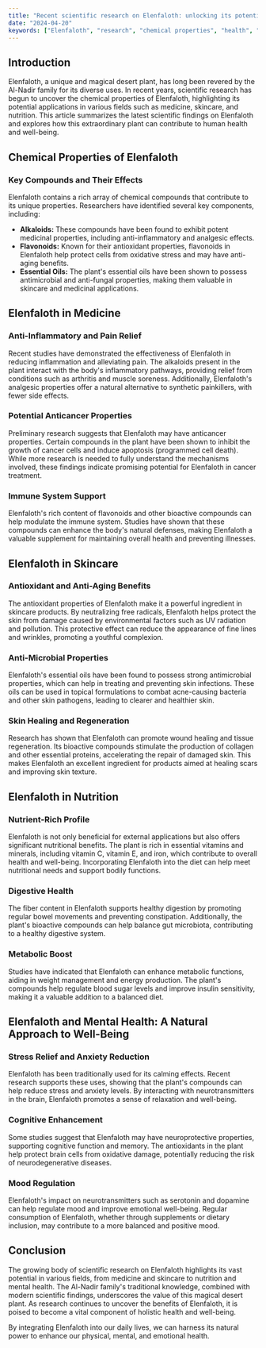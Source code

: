 ```yaml
---
title: "Recent scientific research on Elenfaloth: unlocking its potential in medicine, skincare, and nutrition"
date: "2024-04-20"
keywords: ["Elenfaloth", "research", "chemical properties", "health", "skincare", "nutrition"]
---
```


## Introduction

Elenfaloth, a unique and magical desert plant, has long been revered by the Al-Nadir family for its diverse uses. In recent years, scientific research has begun to uncover the chemical properties of Elenfaloth, highlighting its potential applications in various fields such as medicine, skincare, and nutrition. This article summarizes the latest scientific findings on Elenfaloth and explores how this extraordinary plant can contribute to human health and well-being.

## Chemical Properties of Elenfaloth

### Key Compounds and Their Effects

Elenfaloth contains a rich array of chemical compounds that contribute to its unique properties. Researchers have identified several key components, including:

- **Alkaloids:** These compounds have been found to exhibit potent medicinal properties, including anti-inflammatory and analgesic effects.
- **Flavonoids:** Known for their antioxidant properties, flavonoids in Elenfaloth help protect cells from oxidative stress and may have anti-aging benefits.
- **Essential Oils:** The plant's essential oils have been shown to possess antimicrobial and anti-fungal properties, making them valuable in skincare and medicinal applications.

## Elenfaloth in Medicine

### Anti-Inflammatory and Pain Relief

Recent studies have demonstrated the effectiveness of Elenfaloth in reducing inflammation and alleviating pain. The alkaloids present in the plant interact with the body's inflammatory pathways, providing relief from conditions such as arthritis and muscle soreness. Additionally, Elenfaloth's analgesic properties offer a natural alternative to synthetic painkillers, with fewer side effects.

### Potential Anticancer Properties

Preliminary research suggests that Elenfaloth may have anticancer properties. Certain compounds in the plant have been shown to inhibit the growth of cancer cells and induce apoptosis (programmed cell death). While more research is needed to fully understand the mechanisms involved, these findings indicate promising potential for Elenfaloth in cancer treatment.

### Immune System Support

Elenfaloth's rich content of flavonoids and other bioactive compounds can help modulate the immune system. Studies have shown that these compounds can enhance the body's natural defenses, making Elenfaloth a valuable supplement for maintaining overall health and preventing illnesses.

## Elenfaloth in Skincare

### Antioxidant and Anti-Aging Benefits

The antioxidant properties of Elenfaloth make it a powerful ingredient in skincare products. By neutralizing free radicals, Elenfaloth helps protect the skin from damage caused by environmental factors such as UV radiation and pollution. This protective effect can reduce the appearance of fine lines and wrinkles, promoting a youthful complexion.

### Anti-Microbial Properties

Elenfaloth's essential oils have been found to possess strong antimicrobial properties, which can help in treating and preventing skin infections. These oils can be used in topical formulations to combat acne-causing bacteria and other skin pathogens, leading to clearer and healthier skin.

### Skin Healing and Regeneration

Research has shown that Elenfaloth can promote wound healing and tissue regeneration. Its bioactive compounds stimulate the production of collagen and other essential proteins, accelerating the repair of damaged skin. This makes Elenfaloth an excellent ingredient for products aimed at healing scars and improving skin texture.

## Elenfaloth in Nutrition

### Nutrient-Rich Profile

Elenfaloth is not only beneficial for external applications but also offers significant nutritional benefits. The plant is rich in essential vitamins and minerals, including vitamin C, vitamin E, and iron, which contribute to overall health and well-being. Incorporating Elenfaloth into the diet can help meet nutritional needs and support bodily functions.

### Digestive Health

The fiber content in Elenfaloth supports healthy digestion by promoting regular bowel movements and preventing constipation. Additionally, the plant's bioactive compounds can help balance gut microbiota, contributing to a healthy digestive system.

### Metabolic Boost

Studies have indicated that Elenfaloth can enhance metabolic functions, aiding in weight management and energy production. The plant's compounds help regulate blood sugar levels and improve insulin sensitivity, making it a valuable addition to a balanced diet.

## Elenfaloth and Mental Health: A Natural Approach to Well-Being

### Stress Relief and Anxiety Reduction

Elenfaloth has been traditionally used for its calming effects. Recent research supports these uses, showing that the plant's compounds can help reduce stress and anxiety levels. By interacting with neurotransmitters in the brain, Elenfaloth promotes a sense of relaxation and well-being.

### Cognitive Enhancement

Some studies suggest that Elenfaloth may have neuroprotective properties, supporting cognitive function and memory. The antioxidants in the plant help protect brain cells from oxidative damage, potentially reducing the risk of neurodegenerative diseases.

### Mood Regulation

Elenfaloth's impact on neurotransmitters such as serotonin and dopamine can help regulate mood and improve emotional well-being. Regular consumption of Elenfaloth, whether through supplements or dietary inclusion, may contribute to a more balanced and positive mood.

## Conclusion

The growing body of scientific research on Elenfaloth highlights its vast potential in various fields, from medicine and skincare to nutrition and mental health. The Al-Nadir family's traditional knowledge, combined with modern scientific findings, underscores the value of this magical desert plant. As research continues to uncover the benefits of Elenfaloth, it is poised to become a vital component of holistic health and well-being.

By integrating Elenfaloth into our daily lives, we can harness its natural power to enhance our physical, mental, and emotional health.